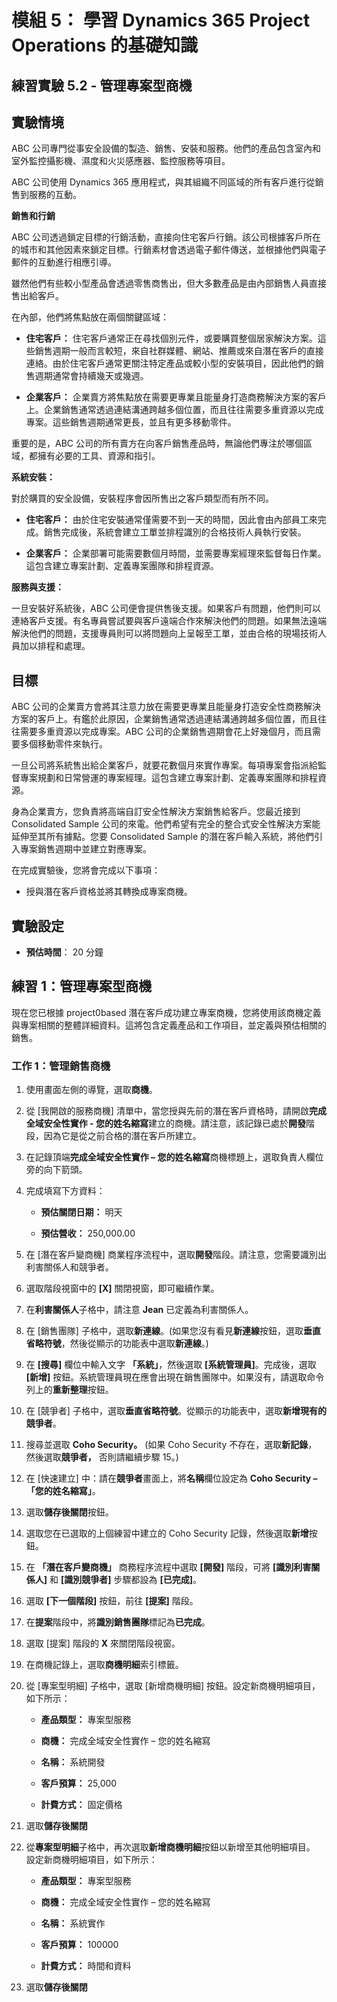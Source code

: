 ﻿---
lab:
    title: '實驗 5.2： 管理專案型商機'
    module: '模組 5： 學習 Dynamics 365 Project Operations 的基礎知識'
---

模組 5： 學習 Dynamics 365 Project Operations 的基礎知識
========================

## 練習實驗 5.2 - 管理專案型商機

## 實驗情境

ABC 公司專門從事安全設備的製造、銷售、安裝和服務。他們的產品包含室內和室外監控攝影機、濕度和火災感應器、監控服務等項目。 

ABC 公司使用 Dynamics 365 應用程式，與其組織不同區域的所有客戶進行從銷售到服務的互動。 

**銷售和行銷**

ABC 公司透過鎖定目標的行銷活動，直接向住宅客戶行銷。該公司根據客戶所在的城市和其他因素來鎖定目標。行銷素材會透過電子郵件傳送，並根據他們與電子郵件的互動進行相應引導。 

雖然他們有些較小型產品會透過零售商售出，但大多數產品是由內部銷售人員直接售出給客戶。

在內部，他們將焦點放在兩個關鍵區域： 

- **住宅客戶：** 住宅客戶通常正在尋找個別元件，或要購買整個居家解決方案。這些銷售週期一般而言較短，來自社群媒體、網站、推薦或來自潛在客戶的直接連絡。由於住宅客戶通常更關注特定產品或較小型的安裝項目，因此他們的銷售週期通常會持續幾天或幾週。 

- **企業客戶：** 企業賣方將焦點放在需要更專業且能量身打造商務解決方案的客戶上。企業銷售通常透過連結溝通跨越多個位置，而且往往需要多重資源以完成專案。這些銷售週期通常更長，並且有更多移動零件。 

重要的是，ABC 公司的所有賣方在向客戶銷售產品時，無論他們專注於哪個區域，都擁有必要的工具、資源和指引。 

**系統安裝：**

對於購買的安全設備，安裝程序會因所售出之客戶類型而有所不同。 

- **住宅客戶：** 由於住宅安裝通常僅需要不到一天的時間，因此會由內部員工來完成。銷售完成後，系統會建立工單並排程識別的合格技術人員執行安裝。 

- **企業客戶：** 企業部署可能需要數個月時間，並需要專案經理來監督每日作業。這包含建立專案計劃、定義專案團隊和排程資源。 

**服務與支援：**

一旦安裝好系統後，ABC 公司便會提供售後支援。如果客戶有問題，他們則可以連絡客戶支援。有名專員嘗試要與客戶遠端合作來解決他們的問題。如果無法遠端解決他們的問題，支援專員則可以將問題向上呈報至工單，並由合格的現場技術人員加以排程和處理。 
## 目標

ABC 公司的企業賣方會將其注意力放在需要更專業且能量身打造安全性商務解決方案的客戶上。有鑑於此原因，企業銷售通常透過連結溝通跨越多個位置，而且往往需要多重資源以完成專案。ABC 公司的企業銷售週期會花上好幾個月，而且需要多個移動零件來執行。 

一旦公司將系統售出給企業客戶，就要花數個月來實作專案。每項專案會指派給監督專案規劃和日常營運的專案經理。這包含建立專案計劃、定義專案團隊和排程資源。 

身為企業賣方，您負責將高端自訂安全性解決方案銷售給客戶。您最近接到 Consolidated Sample 公司的來電。他們希望有完全的整合式安全性解決方案能延伸至其所有據點。您要 Consolidated Sample 的潛在客戶輸入系統，將他們引入專案銷售週期中並建立對應專案。 

在完成實驗後，您將會完成以下事項：

- 授與潛在客戶資格並將其轉換成專案商機。

## 實驗設定

  - **預估時間**： 20 分鐘
  
## 練習 1：管理專案型商機 

現在您已根據 project0based 潛在客戶成功建立專案商機，您將使用該商機定義與專案相關的整體詳細資料。這將包含定義產品和工作項目，並定義與預估相關的銷售。 

### 工作 1：管理銷售商機 

1. 使用畫面左側的導覽，選取**商機**。 

2. 從 [我開啟的服務商機] 清單中，當您授與先前的潛在客戶資格時，請開啟**完成全域安全性實作 - 您的姓名縮寫**建立的商機。請注意，該記錄已處於**開發**階段，因為它是從之前合格的潛在客戶所建立。  

3. 在記錄頂端**完成全域安全性實作 – 您的姓名縮寫**商機標題上，選取負責人欄位旁的向下箭頭。 

4. 完成填寫下方資料：

	- **預估關閉日期：** 明天

	- **預估營收：** 250,000.00

5. 在 [潛在客戶變商機] 商業程序流程中，選取**開發**階段。請注意，您需要識別出利害關係人和競爭者。

6. 選取階段視窗中的 **[X]** 關閉視窗，即可繼續作業。 

7. 在**利害關係人**子格中，請注意 **Jean** 已定義為利害關係人。 

8. 在 [銷售團隊] 子格中，選取**新連線**。(如果您沒有看見**新連線**按鈕，選取**垂直省略符號**，然後從顯示的功能表中選取**新連線**。) 

9. 在 **[搜尋]** 欄位中輸入文字 **「系統」**，然後選取 **[系統管理員]**。完成後，選取 **[新增]** 按鈕。系統管理員現在應會出現在銷售團隊中。如果沒有，請選取命令列上的**重新整理**按鈕。 

10. 在 [競爭者] 子格中，選取**垂直省略符號**。從顯示的功能表中，選取**新增現有的競爭者**。 

11. 搜尋並選取 **Coho Security。** (如果 Coho Security 不存在，選取**新記錄**， 然後選取**競爭者，** 否則請繼續步驟 15。)  

12. 在 [快速建立] 中：請在**競爭者**畫面上，將**名稱**欄位設定為 **Coho Security –「您的姓名縮寫」**。

13. 選取**儲存後關閉**按鈕。

14. 選取您在已選取的上個練習中建立的 Coho Security 記錄，然後選取**新增**按鈕。 

15. 在 **「潛在客戶變商機」** 商務程序流程中選取 **[開發]** 階段，可將 **[識別利害關係人]** 和 **[識別競爭者]** 步驟都設為 **[已完成]**。 

16. 選取 **[下一個階段]** 按鈕，前往 **[提案]** 階段。

17. 在**提案**階段中，將**識別銷售團隊**標記為**已完成**。

18. 選取 [提案] 階段的 **X** 來關閉階段視窗。 

19. 在商機記錄上，選取**商機明細**索引標籤。

20. 從 [專案型明細] 子格中，選取 [新增商機明細] 按鈕。設定新商機明細項目，如下所示：

	- **產品類型：** 專案型服務

	- **商機：** 完成全域安全性實作 – 您的姓名縮寫

	- **名稱：** 系統開發

	- **客戶預算：** 25,000

	- **計費方式：** 固定價格

21. 選取**儲存後關閉**

22. 從**專案型明細**子格中，再次選取**新增商機明細**按鈕以新增至其他明細項目。   
‎設定新商機明細項目，如下所示：

	- **產品類型：** 專案型服務

	- **商機：** 完成全域安全性實作 – 您的姓名縮寫

	- **名稱：** 系統實作 

	- **客戶預算：** 100000 

	- **計費方式：** 時間和資料

23. 選取**儲存後關閉**
